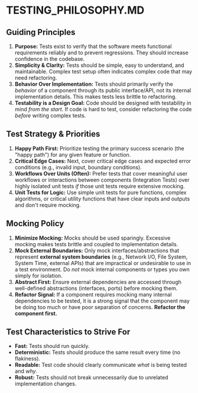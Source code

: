 # TESTING_PHILOSOPHY.MD

## Guiding Principles

1.  **Purpose:** Tests exist to verify that the software meets functional requirements reliably and to prevent regressions. They should increase confidence in the codebase.
2.  **Simplicity & Clarity:** Tests should be simple, easy to understand, and maintainable. Complex test setup often indicates complex code that may need refactoring.
3.  **Behavior Over Implementation:** Tests should primarily verify the *behavior* of a component through its public interface/API, not its internal implementation details. This makes tests less brittle to refactoring.
4.  **Testability is a Design Goal:** Code should be designed with testability in mind *from the start*. If code is hard to test, consider refactoring the code *before* writing complex tests.

## Test Strategy & Priorities

1.  **Happy Path First:** Prioritize testing the primary success scenario (the "happy path") for any given feature or function.
2.  **Critical Edge Cases:** Next, cover critical edge cases and expected error conditions (e.g., invalid input, boundary conditions).
3.  **Workflows Over Units (Often):** Prefer tests that cover meaningful user workflows or interactions between components (Integration Tests) over highly isolated unit tests *if* those unit tests require extensive mocking.
4.  **Unit Tests for Logic:** Use simple unit tests for pure functions, complex algorithms, or critical utility functions that have clear inputs and outputs and don't require mocking.

## Mocking Policy

1.  **Minimize Mocking:** Mocks should be used sparingly. Excessive mocking makes tests brittle and coupled to implementation details.
2.  **Mock External Boundaries:** Only mock interfaces/abstractions that represent **external system boundaries** (e.g., Network I/O, File System, System Time, external APIs) that are impractical or undesirable to use in a test environment. Do *not* mock internal components or types you own simply for isolation.
3.  **Abstract First:** Ensure external dependencies are accessed through well-defined abstractions (interfaces, ports) before mocking them.
4.  **Refactor Signal:** If a component requires mocking many internal dependencies to be tested, it is a strong signal that the component may be doing too much or have poor separation of concerns. **Refactor the component first.**

## Test Characteristics to Strive For

* **Fast:** Tests should run quickly.
* **Deterministic:** Tests should produce the same result every time (no flakiness).
* **Readable:** Test code should clearly communicate *what* is being tested and *why*.
* **Robust:** Tests should not break unnecessarily due to unrelated implementation changes.
